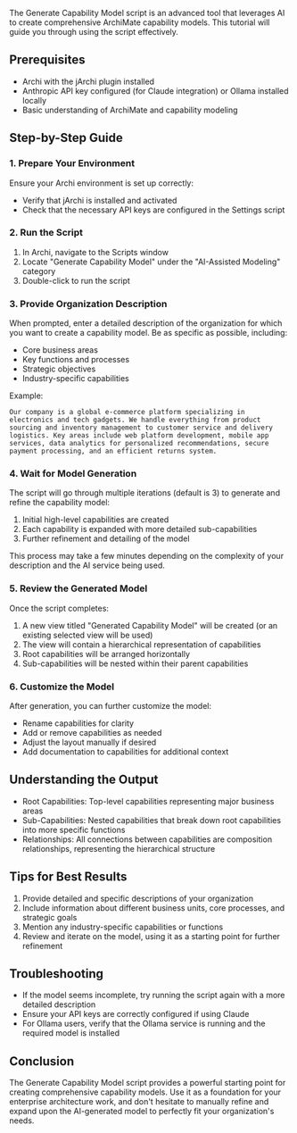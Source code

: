 The Generate Capability Model script is an advanced tool that leverages AI to create comprehensive ArchiMate capability models. This tutorial will guide you through using the script effectively.

## Prerequisites

- Archi with the jArchi plugin installed
- Anthropic API key configured (for Claude integration) or Ollama installed locally
- Basic understanding of ArchiMate and capability modeling

## Step-by-Step Guide

### 1. Prepare Your Environment

Ensure your Archi environment is set up correctly:

- Verify that jArchi is installed and activated
- Check that the necessary API keys are configured in the Settings script

### 2. Run the Script

1. In Archi, navigate to the Scripts window
2. Locate "Generate Capability Model" under the "AI-Assisted Modeling" category
3. Double-click to run the script

### 3. Provide Organization Description

When prompted, enter a detailed description of the organization for which you want to create a capability model. Be as specific as possible, including:

- Core business areas
- Key functions and processes
- Strategic objectives
- Industry-specific capabilities

Example:
```
Our company is a global e-commerce platform specializing in electronics and tech gadgets. We handle everything from product sourcing and inventory management to customer service and delivery logistics. Key areas include web platform development, mobile app services, data analytics for personalized recommendations, secure payment processing, and an efficient returns system.
```

### 4. Wait for Model Generation

The script will go through multiple iterations (default is 3) to generate and refine the capability model:

1. Initial high-level capabilities are created
2. Each capability is expanded with more detailed sub-capabilities
3. Further refinement and detailing of the model

This process may take a few minutes depending on the complexity of your description and the AI service being used.

### 5. Review the Generated Model

Once the script completes:

1. A new view titled "Generated Capability Model" will be created (or an existing selected view will be used)
2. The view will contain a hierarchical representation of capabilities
3. Root capabilities will be arranged horizontally
4. Sub-capabilities will be nested within their parent capabilities

### 6. Customize the Model

After generation, you can further customize the model:

- Rename capabilities for clarity
- Add or remove capabilities as needed
- Adjust the layout manually if desired
- Add documentation to capabilities for additional context

## Understanding the Output

- Root Capabilities: Top-level capabilities representing major business areas
- Sub-Capabilities: Nested capabilities that break down root capabilities into more specific functions
- Relationships: All connections between capabilities are composition relationships, representing the hierarchical structure

## Tips for Best Results

1. Provide detailed and specific descriptions of your organization
2. Include information about different business units, core processes, and strategic goals
3. Mention any industry-specific capabilities or functions
4. Review and iterate on the model, using it as a starting point for further refinement

## Troubleshooting

- If the model seems incomplete, try running the script again with a more detailed description
- Ensure your API keys are correctly configured if using Claude
- For Ollama users, verify that the Ollama service is running and the required model is installed

## Conclusion

The Generate Capability Model script provides a powerful starting point for creating comprehensive capability models. Use it as a foundation for your enterprise architecture work, and don't hesitate to manually refine and expand upon the AI-generated model to perfectly fit your organization's needs.